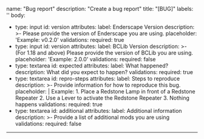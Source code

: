 name: "Bug report"
description: "Create a bug report"
title: "[BUG]"
labels: ''
body:
  - type: input
    id: version
    attributes:
      label: Enderscape Version
      description: >-
        Please provide the version of Enderscape you are using.
      placeholder: 'Example: v0.2.0'
    validations:
      required: true
  - type: input
    id: version
    attributes:
      label: BCLib Version
      description: >-
        (For 1.18 and above) Please provide the version of BCLib you are using.
      placeholder: 'Example: 2.0.0'
    validations:
      required: false
  - type: textarea
    id: expected
    attributes:
      label: What happened?
      description: What did you expect to happen?
    validations:
      required: true
  - type: textarea
    id: repro-steps
    attributes:
      label: Steps to reproduce
      description: >-
        Provide information for how to reproduce this bug.
      placeholder: |
        Example:
        1. Place a Redstone Lamp in front of a Redstone Repeater
        2. Use a Lever to activate the Redstone Repeater
        3. Nothing happens
    validations:
      required: true
  - type: textarea
    id: additional
    attributes:
      label: Additional information
      description: >-
        Provide a list of additional mods you are using
    validations:
      required: false
****
